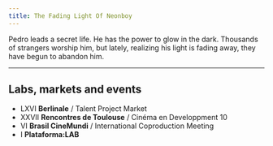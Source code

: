 ```yaml
---
title: The Fading Light Of Neonboy
---
```


Pedro leads a secret life. He has the power to glow in the dark. Thousands of strangers worship him, but lately, realizing his light is fading away, they have begun to abandon him.

---

## Labs, markets and events
* LXVI **Berlinale** / Talent Project Market
* XXVII **Rencontres de Toulouse** / Cinéma en Developpment 10
* VI **Brasil CineMundi** / International Coproduction Meeting
* I **Plataforma:LAB**

